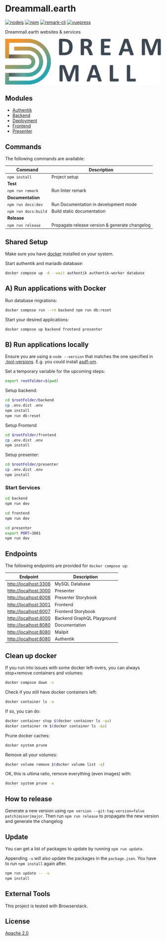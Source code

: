 # Dreammall.earth

[![nodejs][badge-nodejs-img]][badge-nodejs-href]
[![npm][badge-npm-img]][badge-npm-href]
[![remark-cli][badge-remark-cli-img]][badge-remark-cli-href]
[![vuepress][badge-vuepress-img]][badge-vuepress-href]

Dreammall.earth websites & services

![](presenter/src/assets/dreammall-logo.svg)

## Modules

- [Authentik](authentik/README.md)
- [Backend](backend/README.md)
- [Deployment](deployment/README.md)
- [Frontend](frontend/README.md)
- [Presenter](presenter/README.md)

## Commands

The following commands are available:

| Command                    | Description                                    |
| -------------------------- | ---------------------------------------------- |
| `npm install`              | Project setup                                  |
| **Test**                   |                                                |
| `npm run remark`           | Run linter remark                              |
| **Documentation**          |                                                |
| `npm run docs:dev`         | Run Documentation in development mode          |
| `npm run docs:build`       | Build static documentation                     |
| **Release**                |                                                |
| `npm run release`          | Propagate release version & generate changelog |

## Shared Setup
Make sure you have [docker](https://www.docker.com/) installed on your system.

Start authentik and mariadb database:
```bash
docker compose up -d --wait authentik authentik-worker database
```

## A) Run applications with Docker

Run database migrations:
```bash
docker compose run --rm backend npm run db:reset
```

Start your desired applications:
```bash
docker compose up backend frontend presenter
```

## B) Run applications locally

Ensure you are using a `node --version` that matches the one specified in [.tool-versions](.tool-versions).
E.g. you could install [asdf-vm](https://asdf-vm.com/guide/getting-started.html).

Set a temporary variable for the upcoming steps:
```bash
export rootFolder=$(pwd)
```

Setup backend:
```bash
cd $rootFolder/backend
cp .env.dist .env
npm install
npm run db:reset
```

Setup Frontend
```bash
cd $rootFolder/frontend
cp .env.dist .env
npm install
```

Setup presenter:
```bash
cd $rootFolder/presenter
cp .env.dist .env
npm install
```

### Start Services

```bash
cd backend
npm run dev
```

```bash
cd frontend
npm run dev
```

```bash
cd presenter
export PORT=3001
npm run dev
```

## Endpoints

The following endpoints are provided for `docker compose up`:

| Endpoint                                        | Description                |
| ----------------------------------------------- | -------------------------- |
| [http://localhost:3306](http://localhost:3306)  | MySQL Database             |
| [http://localhost:3000](http://localhost:3001)  | Presenter                  |
| [http://localhost:6006](http://localhost:6006)  | Presenter Storybook        |
| [http://localhost:3001](http://localhost:3000)  | Frontend                   |
| [http://localhost:6007](http://localhost:6007)  | Frontend Storybook         |
| [http://localhost:4000](http://localhost:4000)  | Backend GraphQL Playground |
| [http://localhost:8080](http://localhost:8080)  | Documentation              |
| [http://localhost:8080](http://localhost:8025)  | Mailpit                    |
| [http://localhost:8080](http://localhost:9000)  | Authentik                  |

## Clean up docker

If you run into issues with some docker left-overs, you can always stop+remove containers and volumes:
```sh
docker compose down -v
```

Check if you still have docker containers left:
```sh
docker container ls -a
```

If so, you can do:
```sh
docker container stop $(docker container ls -qa)
docker container rm $(docker container ls -qa)
```

Prune docker caches:
```sh
docker system prune
```

Remove all your volumes:
```sh
docker volume remove $(docker volume list -q)
```

OK, this is ultima ratio, remove everything (even images) with:
```sh
docker system prune -a
```

## How to release

Generate a new version using `npm version --git-tag-version=false patch|minor|major`.
Then run `npm run release` to propagate the new version and generate the changelog

## Update

You can get a list of packages to update by running `npm run update`.

Appending `-u` will also update the packages in the `package.json`. You have to run `npm install` again after.

```bash
npm run update -- -u
npm install
```

## External Tools

This project is tested with Browserstack.

## License

[Apache 2.0](./LICENSE)

<!-- Badges -->
[badge-nodejs-img]: https://img.shields.io/badge/nodejs-%3E%3D20.5.0-blue
[badge-nodejs-href]:  https://nodejs.org/

[badge-npm-img]: https://img.shields.io/badge/npm-latest-blue
[badge-npm-href]: https://www.npmjs.com/package/npm

[badge-remark-cli-img]: https://img.shields.io/badge/dynamic/json?url=https%3A%2F%2Fraw.githubusercontent.com%2Fdreammall-earth%2Fdreammall.earth%2Fmaster%2Fpackage.json&query=devDependencies%5B%27remark-cli%27%5D&label=remark-cli&color=yellow
[badge-remark-cli-href]: https://remark.js.org/

[badge-vuepress-img]: https://img.shields.io/badge/dynamic/json?url=https%3A%2F%2Fraw.githubusercontent.com%2Fdreammall-earth%2Fdreammall.earth%2Fmaster%2Fpackage.json&query=devDependencies.vuepress&label=vuepress&color=orange
[badge-vuepress-href]: https://vuepress.vuejs.org/
